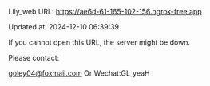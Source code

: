 Lily_web URL: https://ae6d-61-165-102-156.ngrok-free.app

Updated at: 2024-12-10 06:39:39

If you cannot open this URL, the server might be down.

Please contact: 

goley04@foxmail.com Or Wechat:GL_yeaH